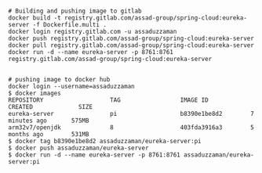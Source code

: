 <pre><code>
# Building and pushing image to gitlab
docker build -t registry.gitlab.com/assad-group/spring-cloud:eureka-server -f Dockerfile.multi .  
docker login registry.gitlab.com -u assaduzzaman  
docker push registry.gitlab.com/assad-group/spring-cloud:eureka-server  
docker pull registry.gitlab.com/assad-group/spring-cloud:eureka-server  
docker run -d --name eureka-server -p 8761:8761 registry.gitlab.com/assad-group/spring-cloud:eureka-server  


# pushing image to docker hub
docker login --username=assaduzzaman
$ docker images
REPOSITORY                   TAG                 IMAGE ID            CREATED             SIZE
eureka-server                pi                  b8390e1be8d2        7 minutes ago       575MB
arm32v7/openjdk              8                   403fda3916a3        5 months ago        531MB
$ docker tag b8390e1be8d2 assaduzzaman/eureka-server:pi
$ docker push assaduzzaman/eureka-server
$ docker run -d --name eureka-server -p 8761:8761 assaduzzaman/eureka-server:pi
</code></pre>

